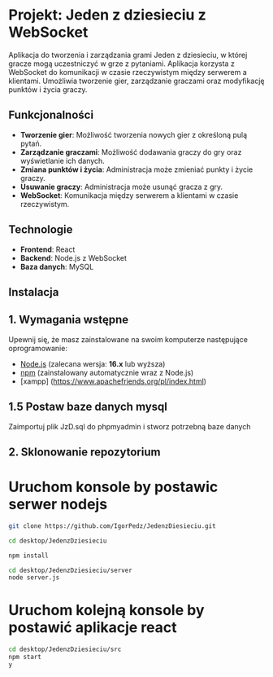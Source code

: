 # Projekt: Jeden z dziesieciu z WebSocket

Aplikacja do tworzenia i zarządzania grami Jeden z dziesieciu, w której gracze mogą uczestniczyć w grze z pytaniami. Aplikacja korzysta z WebSocket do komunikacji w czasie rzeczywistym między serwerem a klientami. Umożliwia tworzenie gier, zarządzanie graczami oraz modyfikację punktów i życia graczy.

## Funkcjonalności

- **Tworzenie gier**: Możliwość tworzenia nowych gier z określoną pulą pytań.
- **Zarządzanie graczami**: Możliwość dodawania graczy do gry oraz wyświetlanie ich danych.
- **Zmiana punktów i życia**: Administracja może zmieniać punkty i życie graczy.
- **Usuwanie graczy**: Administracja może usunąć gracza z gry.
- **WebSocket**: Komunikacja między serwerem a klientami w czasie rzeczywistym.

## Technologie

- **Frontend**: React
- **Backend**: Node.js z WebSocket
- **Baza danych**: MySQL

## Instalacja

## 1. Wymagania wstępne

Upewnij się, że masz zainstalowane na swoim komputerze następujące oprogramowanie:

- [Node.js](https://nodejs.org/) (zalecana wersja: **16.x** lub wyższa)
- [npm](https://www.npmjs.com/) (zainstalowany automatycznie wraz z Node.js)
- [xampp] (https://www.apachefriends.org/pl/index.html)
## 1.5 Postaw baze danych mysql
  Zaimportuj plik JzD.sql do phpmyadmin i stworz potrzebną baze danych
## 2. Sklonowanie repozytorium

# Uruchom konsole by postawic serwer nodejs
```bash
git clone https://github.com/IgorPedz/JedenzDiesieciu.git

cd desktop/JedenzDziesieciu

npm install

cd desktop/JedenzDziesieciu/server
node server.js
```
# Uruchom kolejną konsole by postawić aplikacje react
```bash
cd desktop/JedenzDziesieciu/src
npm start
y
```
